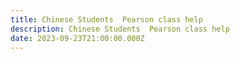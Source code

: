 ```yaml
---
title: Chinese Students  Pearson class help
description: Chinese Students  Pearson class help
date: 2023-09-23T21:00:00.000Z
---
```


